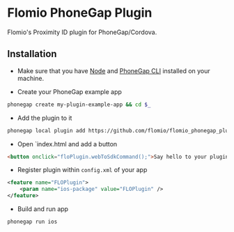# Flomio PhoneGap Plugin

Flomio's Proximity ID plugin for PhoneGap/Cordova. 

## Installation

- Make sure that you have [Node](http://nodejs.org/) and [PhoneGap CLI](https://github.com/mwbrooks/phonegap-cli) installed on your machine.

- Create your PhoneGap example app

```bash
phonegap create my-plugin-example-app && cd $_
```

- Add the plugin to it

```bash
phonegap local plugin add https://github.com/flomio/flomio_phonegap_plugin.git
```

- Open `index.html and add a button

```html
<button onclick="floPlugin.webToSdkCommand();">Say hello to your plugin!</button>
```

- Register plugin within `config.xml` of your app

```xml
<feature name="FLOPlugin">
    <param name="ios-package" value="FLOPlugin" />
</feature>
```

- Build and run app

```bash
phonegap run ios
```
